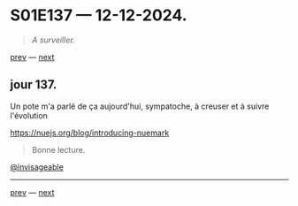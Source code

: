 # S01E137 — 12-12-2024.

> *A surveiller.*

[prev](S01E137-12-12-2024.md) — [next](S01E01-29-07-2024.md)     

## jour 137.

Un pote m'a parlé de ça aujourd'hui, sympatoche, à creuser et à suivre l'évolution

https://nuejs.org/blog/introducing-nuemark

> Bonne lecture.

[@invisageable](https://twitter.com/invisageable)   

---

[prev](S01E137-12-12-2024.md) — [next](S01E01-29-07-2024.md)   
